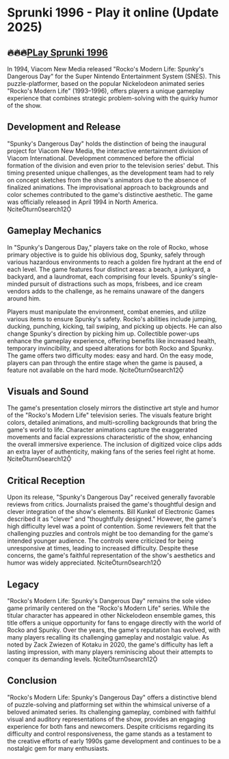 # Sprunki 1996 - Play it online (Update 2025)

## 🔥🔥🔥[PLay Sprunki 1996](https://sprunkiall.com/)
In 1994, Viacom New Media released "Rocko's Modern Life: Spunky's Dangerous Day" for the Super Nintendo Entertainment System (SNES). This puzzle-platformer, based on the popular Nickelodeon animated series "Rocko's Modern Life" (1993–1996), offers players a unique gameplay experience that combines strategic problem-solving with the quirky humor of the show.

## Development and Release

"Spunky's Dangerous Day" holds the distinction of being the inaugural project for Viacom New Media, the interactive entertainment division of Viacom International. Development commenced before the official formation of the division and even prior to the television series' debut. This timing presented unique challenges, as the development team had to rely on concept sketches from the show's animators due to the absence of finalized animations. The improvisational approach to backgrounds and color schemes contributed to the game's distinctive aesthetic. The game was officially released in April 1994 in North America. citeturn0search12

## Gameplay Mechanics

In "Spunky's Dangerous Day," players take on the role of Rocko, whose primary objective is to guide his oblivious dog, Spunky, safely through various hazardous environments to reach a golden fire hydrant at the end of each level. The game features four distinct areas: a beach, a junkyard, a backyard, and a laundromat, each comprising four levels. Spunky's single-minded pursuit of distractions such as mops, frisbees, and ice cream vendors adds to the challenge, as he remains unaware of the dangers around him.

Players must manipulate the environment, combat enemies, and utilize various items to ensure Spunky's safety. Rocko's abilities include jumping, ducking, punching, kicking, tail swiping, and picking up objects. He can also change Spunky's direction by picking him up. Collectible power-ups enhance the gameplay experience, offering benefits like increased health, temporary invincibility, and speed alterations for both Rocko and Spunky. The game offers two difficulty modes: easy and hard. On the easy mode, players can pan through the entire stage when the game is paused, a feature not available on the hard mode. citeturn0search12

## Visuals and Sound

The game's presentation closely mirrors the distinctive art style and humor of the "Rocko's Modern Life" television series. The visuals feature bright colors, detailed animations, and multi-scrolling backgrounds that bring the game's world to life. Character animations capture the exaggerated movements and facial expressions characteristic of the show, enhancing the overall immersive experience. The inclusion of digitized voice clips adds an extra layer of authenticity, making fans of the series feel right at home. citeturn0search12

## Critical Reception

Upon its release, "Spunky's Dangerous Day" received generally favorable reviews from critics. Journalists praised the game's thoughtful design and clever integration of the show's elements. Bill Kunkel of Electronic Games described it as "clever" and "thoughtfully designed." However, the game's high difficulty level was a point of contention. Some reviewers felt that the challenging puzzles and controls might be too demanding for the game's intended younger audience. The controls were criticized for being unresponsive at times, leading to increased difficulty. Despite these concerns, the game's faithful representation of the show's aesthetics and humor was widely appreciated. citeturn0search12

## Legacy

"Rocko's Modern Life: Spunky's Dangerous Day" remains the sole video game primarily centered on the "Rocko's Modern Life" series. While the titular character has appeared in other Nickelodeon ensemble games, this title offers a unique opportunity for fans to engage directly with the world of Rocko and Spunky. Over the years, the game's reputation has evolved, with many players recalling its challenging gameplay and nostalgic value. As noted by Zack Zwiezen of Kotaku in 2020, the game's difficulty has left a lasting impression, with many players reminiscing about their attempts to conquer its demanding levels. citeturn0search12

## Conclusion

"Rocko's Modern Life: Spunky's Dangerous Day" offers a distinctive blend of puzzle-solving and platforming set within the whimsical universe of a beloved animated series. Its challenging gameplay, combined with faithful visual and auditory representations of the show, provides an engaging experience for both fans and newcomers. Despite criticisms regarding its difficulty and control responsiveness, the game stands as a testament to the creative efforts of early 1990s game development and continues to be a nostalgic gem for many enthusiasts. 

